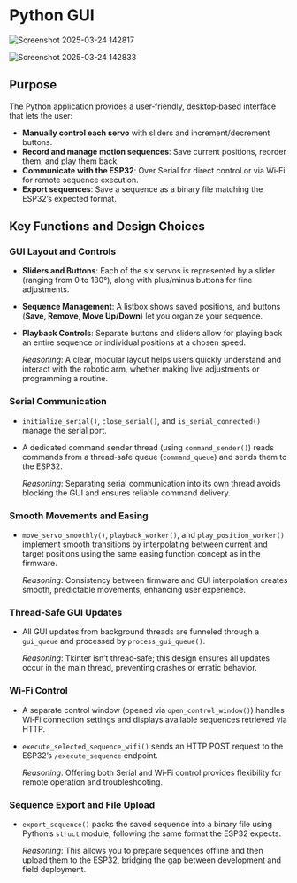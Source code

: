 # Python GUI

![Screenshot 2025-03-24 142817](https://github.com/user-attachments/assets/5964ac44-b88a-4fe5-9d16-0f100365a392)

![Screenshot 2025-03-24 142833](https://github.com/user-attachments/assets/afbfee3d-f54c-4344-9fce-e1c6047b6ff9)


## Purpose

The Python application provides a user‑friendly, desktop‑based interface that lets the user:

- **Manually control each servo** with sliders and increment/decrement buttons.
- **Record and manage motion sequences**: Save current positions, reorder them, and play them back.
- **Communicate with the ESP32**: Over Serial for direct control or via Wi‑Fi for remote sequence execution.
- **Export sequences**: Save a sequence as a binary file matching the ESP32’s expected format.

## Key Functions and Design Choices

### GUI Layout and Controls

- **Sliders and Buttons**: Each of the six servos is represented by a slider (ranging from 0 to 180°), along with plus/minus buttons for fine adjustments.
- **Sequence Management**: A listbox shows saved positions, and buttons (**Save, Remove, Move Up/Down**) let you organize your sequence.
- **Playback Controls**: Separate buttons and sliders allow for playing back an entire sequence or individual positions at a chosen speed.

  *Reasoning*: A clear, modular layout helps users quickly understand and interact with the robotic arm, whether making live adjustments or programming a routine.

### Serial Communication

- `initialize_serial()`, `close_serial()`, and `is_serial_connected()` manage the serial port.
- A dedicated command sender thread (using `command_sender()`) reads commands from a thread‑safe queue (`command_queue`) and sends them to the ESP32.

  *Reasoning*: Separating serial communication into its own thread avoids blocking the GUI and ensures reliable command delivery.

### Smooth Movements and Easing

- `move_servo_smoothly()`, `playback_worker()`, and `play_position_worker()` implement smooth transitions by interpolating between current and target positions using the same easing function concept as in the firmware.

  *Reasoning*: Consistency between firmware and GUI interpolation creates smooth, predictable movements, enhancing user experience.

### Thread‑Safe GUI Updates

- All GUI updates from background threads are funneled through a `gui_queue` and processed by `process_gui_queue()`.

  *Reasoning*: Tkinter isn’t thread‑safe; this design ensures all updates occur in the main thread, preventing crashes or erratic behavior.

### Wi‑Fi Control

- A separate control window (opened via `open_control_window()`) handles Wi‑Fi connection settings and displays available sequences retrieved via HTTP.
- `execute_selected_sequence_wifi()` sends an HTTP POST request to the ESP32’s `/execute_sequence` endpoint.

  *Reasoning*: Offering both Serial and Wi‑Fi control provides flexibility for remote operation and troubleshooting.

### Sequence Export and File Upload

- `export_sequence()` packs the saved sequence into a binary file using Python’s `struct` module, following the same format the ESP32 expects.

  *Reasoning*: This allows you to prepare sequences offline and then upload them to the ESP32, bridging the gap between development and field deployment.
